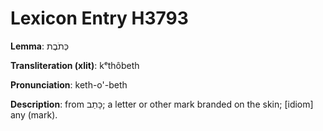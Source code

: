 # Lexicon Entry H3793

**Lemma**: כְּתֹבֶת

**Transliteration (xlit)**: kᵉthôbeth

**Pronunciation**: keth-o'-beth

**Description**:
from כָּתַב; a letter or other mark branded on the skin; [idiom] any (mark).
